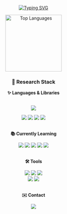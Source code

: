 <!--
## Hi there 👋
## Nice to meet ya
## 1-0/99^N = 0.99
-->

<p align="center">
  <a href="https://git.io/typing-svg">
    <img src="https://readme-typing-svg.demolab.com/?lines=Work+like+hell.;Improve+the+odds+of+success.;" alt="Typing SVG">
  </a>
</p> 


<!--
<a href="https://github.com/anuraghazra/github-readme-stats">
  <img align="left"
       src="https://github-readme-stats.vercel.app/api?username=StoicJHS&count_private=true&theme=holi"
       alt="GitHub Stats">
</a>
-->
<!--
<p align="center">
  <a href="https://github.com/anuraghazra/github-readme-stats">
    <source media="(prefers-color-scheme: dark)" srcset="https://github-readme-stats.vercel.app/api/top-langs/?username=theja-vanka&custom_title=Extensions&langs_count=3&hide_border=true&hide=html%23css%23MATLAB&theme=github_dark">
    <img align="center"
         src="https://github-readme-stats.vercel.app/api/top-langs/?username=StoicJHS&layout=donut"
         alt="Top Languages">
  </a>
  

<br clear="both">
-->

<!--
<div align="center">
  <picture>
    <a href="https://github.com/StoicJHS"><img align="center" style="height:180px" src="https://github-readme-stats.vercel.app/api/top-langs/?username=StoicJHS&layout=compact&theme=github_dark&hide_border=true" /></a> 
  </picture>
</div>
-->

<!--
<div align="center">
  <picture>
    <img align="center" style="height:180px" src="https://github-readme-stats.vercel.app/api/top-langs/?username=StoicJHS&layout=compact&theme=github_dark&hide_border=true&cache_seconds=600">
  </picture>
</div>
-->

<div align="center">
  <picture>
    <img
      align="center"
      style="height:180px"
      src="https://github-readme-stats.vercel.app/api/top-langs/?username=StoicJHS&layout=compact&theme=github_dark&hide_border=true&count_weight=0&size_weight=1&cache_seconds=5&hide=None" 
      alt="Top Languages"
    >
  </picture>
</div>

















<h3 align="center"> 💫 Research Stack </h3>

<div align="center">
  <!-- Languages & Libraries -->
  <b> ✨ Languages & Libraries </b><br/><br/>
  
  <img src="https://img.shields.io/badge/fortran-734F96.svg?style=for-the-badge&logo=fortran&logoColor=white"> <br/>
  
  <img src="https://img.shields.io/badge/python-3776AB.svg?style=for-the-badge&logo=python&logoColor=white">
  <img src="https://img.shields.io/badge/pandas-150458.svg?style=for-the-badge&logo=pandas&logoColor=white">
  <img src="https://img.shields.io/badge/numpy-013243.svg?style=for-the-badge&logo=numpy&logoColor=white">
  <img src="https://img.shields.io/badge/matplotlib-11557C.svg?style=for-the-badge&logo=matplotlib&logoColor=white">
  <br/><br/>

  <!-- Currently Learning -->
  <b> 📚 Currently Learning </b><br/>
    
  <img src="https://img.shields.io/badge/C++-00599C.svg?style=for-the-badge&logo=cplusplus&logoColor=white">
  <img src="https://img.shields.io/badge/JavaScript-F7DF1E.svg?style=for-the-badge&logo=javascript&logoColor=black">
  <img src="https://img.shields.io/badge/rust-000000.svg?style=for-the-badge&logo=rust&logoColor=white">
  <img src="https://img.shields.io/badge/R-276DC3.svg?style=for-the-badge&logo=r&logoColor=white">
  <img src="https://img.shields.io/badge/SQL-1F6FEB.svg?style=for-the-badge">
  <br/><br/>

  <!-- Tools -->
  <b> 🛠️ Tools  </b><br/>
  
  <img src="https://img.shields.io/badge/git-F05032.svg?style=for-the-badge&logo=git&logoColor=white">
  <img src="https://img.shields.io/badge/github-181717.svg?style=for-the-badge&logo=github&logoColor=white">
  <img src="https://img.shields.io/badge/notion-000000.svg?style=for-the-badge&logo=notion&logoColor=white"> <br/>

  <img src="https://img.shields.io/badge/VS%20Code-007ACC.svg?style=for-the-badge&logo=visualstudiocode&logoColor=white">
  <img src="https://img.shields.io/badge/jupyter-F37626.svg?style=for-the-badge&logo=jupyter&logoColor=white">
  <br/><br/>

  <!-- Contact -->
  <b> ✉️ Contact  </b><br/>
  
  <a href="mailto:yh.nam.stoic@gmail.com">
    <img src="https://img.shields.io/badge/email-yh.nam.stoic%40gmail.com-4285F4?style=flat&logo=gmail&logoColor=white">
  </a>
</div>






<!--
**StoicJHS/StoicJHS** is a ✨ _special_ ✨ repository because its `README.md` (this file) appears on your GitHub profile.

Here are some ideas to get you started:

- 🔭 I’m currently working on ...
- 🌱 I’m currently learning ...
- 👯 I’m looking to collaborate on ...
- 🤔 I’m looking for help with ...
- 💬 Ask me about ...
- 📫 How to reach me: ...
- 😄 Pronouns: ...
- ⚡ Fun fact: ...
-->
